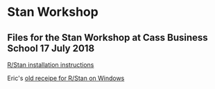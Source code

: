 # Stan Workshop 

## Files for the Stan Workshop at Cass Business School 17 July 2018


[R/Stan installation instructions](https://github.com/stan-dev/rstan/wiki/RStan-Getting-Started)

Eric's [old receipe for R/Stan on Windows](https://gist.github.com/ericnovik/ff7daab5c3eb0c8396887110a9dbd6ac)

